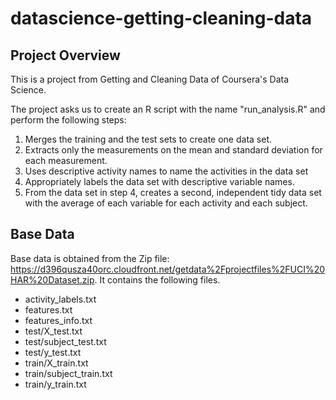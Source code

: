 # datascience-getting-cleaning-data

## Project Overview

This is a project from Getting and Cleaning Data of Coursera's Data Science.  

The project asks us to create an R script with the name "run_analysis.R" and perform the following steps:

1. Merges the training and the test sets to create one data set.
2. Extracts only the measurements on the mean and standard deviation for each measurement.
3. Uses descriptive activity names to name the activities in the data set
4. Appropriately labels the data set with descriptive variable names.
5. From the data set in step 4, creates a second, independent tidy data set with the average of each variable for each activity and each subject.


## Base Data

Base data is obtained from the Zip file: https://d396qusza40orc.cloudfront.net/getdata%2Fprojectfiles%2FUCI%20HAR%20Dataset.zip.  It contains the following files.

* activity_labels.txt
* features.txt
* features_info.txt
* test/X_test.txt
* test/subject_test.txt
* test/y_test.txt
* train/X_train.txt
* train/subject_train.txt
* train/y_train.txt

